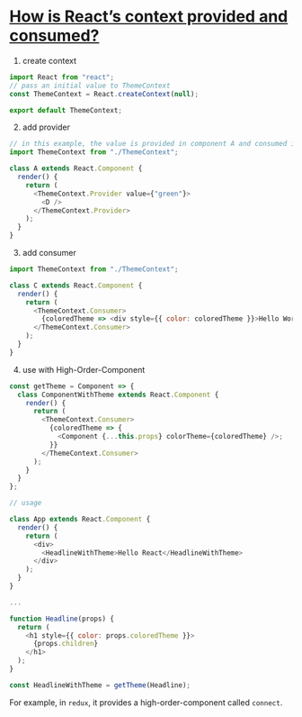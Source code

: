 # [How is React’s context provided and consumed?](https://www.robinwieruch.de/react-context-api/)

1. create context

```js
import React from "react";
// pass an initial value to ThemeContext
const ThemeContext = React.createContext(null);

export default ThemeContext;
```

2. add provider

```js
// in this example, the value is provided in component A and consumed in comonent D.
import ThemeContext from "./ThemeContext";

class A extends React.Component {
  render() {
    return (
      <ThemeContext.Provider value={"green"}>
        <D />
      </ThemeContext.Provider>
    );
  }
}
```

3. add consumer

```js
import ThemeContext from "./ThemeContext";

class C extends React.Component {
  render() {
    return (
      <ThemeContext.Consumer>
        {coloredTheme => <div style={{ color: coloredTheme }}>Hello World</div>}
      </ThemeContext.Consumer>
    );
  }
}
```

4. use with High-Order-Component

```js
const getTheme = Component => {
  class ComponentWithTheme extends React.Component {
    render() {
      return (
        <ThemeContext.Consumer>
          {coloredTheme => {
            <Component {...this.props} colorTheme={coloredTheme} />;
          }}
        </ThemeContext.Consumer>
      );
    }
  }
};

// usage

class App extends React.Component {
  render() {
    return (
      <div>
        <HeadlineWithTheme>Hello React</HeadlineWithTheme>
      </div>
    );
  }
}

...

function Headline(props) {
  return (
    <h1 style={{ color: props.coloredTheme }}>
      {props.children}
    </h1>
  );
}

const HeadlineWithTheme = getTheme(Headline);

```

For example, in `redux`, it provides a high-order-component called `connect`.
